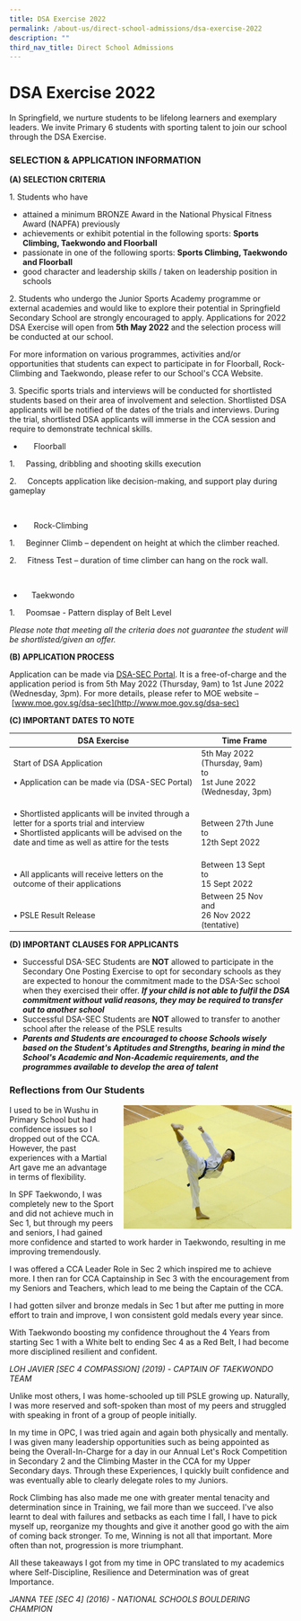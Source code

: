 ```yaml
---
title: DSA Exercise 2022
permalink: /about-us/direct-school-admissions/dsa-exercise-2022
description: ""
third_nav_title: Direct School Admissions
---
```

# **DSA Exercise 2022**

In Springfield, we nurture students to be lifelong learners and exemplary leaders. We invite Primary 6 students with sporting talent to join our school through the DSA Exercise.

### SELECTION & APPLICATION INFORMATION

**(A) SELECTION CRITERIA**

1. Students who have

* attained a minimum BRONZE Award in the National Physical Fitness Award (NAPFA) previously
* achievements or exhibit potential in the following sports: **Sports Climbing, Taekwondo and Floorball**
* passionate in one of the following sports: **Sports Climbing, Taekwondo and Floorball**
* good character and leadership skills / taken on leadership position in schools

2\. Students who undergo the Junior Sports Academy programme or external academies and would like to explore their potential in Springfield Secondary School are strongly encouraged to apply. Applications for 2022 DSA Exercise will open from **5th May 2022** and the selection process will be conducted at our school.

For more information on various programmes, activities and/or opportunities that students can expect to participate in for Floorball, Rock-Climbing and Taekwondo, please refer to our School's CCA Website.

3. Specific sports trials and interviews will be conducted for shortlisted students based on their area of involvement and selection. Shortlisted DSA applicants will be notified of the dates of the trials and interviews. During the trial, shortlisted DSA applicants will immerse in the CCA session and require to demonstrate technical skills.

*        Floorball

1.     Passing, dribbling and shooting skills execution

2.     Concepts application like decision-making, and support play during gameplay

<br>

*        Rock-Climbing

1.     Beginner Climb – dependent on height at which the climber reached.

2.     Fitness Test – duration of time climber can hang on the rock wall.

<br>  

*       Taekwondo

1.     Poomsae - Pattern display of Belt Level

_Please note that meeting all the criteria does not guarantee the student will be shortlisted/given an offer._ 

**(B) APPLICATION PROCESS**

Application can be made via [DSA-SEC Portal](https://go.gov.sg/nmsdsa-sec-application). It is a free-of-charge and the application period is from 5th May 2022 (Thursday, 9am) to 1st June 2022 (Wednesday, 3pm). For more details, please refer to MOE website – [www.moe.gov.sg/dsa-sec](http://www.moe.gov.sg/dsa-sec)

**(C) IMPORTANT DATES TO NOTE**

| DSA Exercise 	| Time Frame 	|
|---	|---	|
|  Start of DSA Application<br><br> • Application can be made via (DSA-SEC Portal)<br> 	| 5th May 2022 (Thursday, 9am) <br>to <br>1st June 2022 (Wednesday, 3pm) 	|
| <br> • Shortlisted applicants will be invited through a letter for a sports trial and interview       <br> • Shortlisted applicants will be advised on the date and time as well as attire for the tests<br><br>  	|  <br>Between 27th June <br>to <br>12th Sept 2022 	|
| <br> • All applicants will receive letters on the outcome of their applications 	| Between 13 Sept<br>to <br>15 Sept 2022 	|
| <br> • PSLE Result Release 	| Between 25 Nov<br>and <br>26 Nov 2022 (tentative) 	|

**(D) IMPORTANT CLAUSES FOR APPLICANTS**

* Successful DSA-SEC Students are **NOT** allowed to participate in the Secondary One Posting Exercise to opt for secondary schools as they are expected to honour the commitment made to the DSA-Sec school when they exercised their offer. **_If your child is not able to fulfil the DSA commitment without valid reasons, they may be required to transfer out to another school_**
* Successful DSA-SEC Students are **NOT** allowed to transfer to another school after the release of the PSLE results
*  **_Parents and Students are encouraged to choose Schools wisely based on the Student's Aptitudes and Strengths, bearing in mind the School's Academic and Non-Academic requirements, and the programmes available to develop the area of talent_**

### Reflections from Our Students

<img src="/images/javier.jpg" style="width:300px;height:220px;margin-left:15px;" align = "right">

I used to be in Wushu in Primary School but had confidence issues so I dropped out of the CCA. However, the past experiences with a Martial Art gave me an advantage in terms of flexibility.

In SPF Taekwondo, I was completely new to the Sport and did not achieve much in Sec 1, but through my peers and seniors, I had gained more confidence and started to work harder in Taekwondo, resulting in me improving tremendously.

I was offered a CCA Leader Role in Sec 2 which inspired me to achieve more. I then ran for CCA Captainship in Sec 3 with the encouragement from my Seniors and Teachers, which lead to me being the Captain of the CCA.

I had gotten silver and bronze medals in Sec 1 but after me putting in more effort to train and improve, I won consistent gold medals every year since.

With Taekwondo boosting my confidence throughout the 4 Years from starting Sec 1 with a White belt to ending Sec 4 as a Red Belt, I had become more disciplined resilient and confident.

_LOH JAVIER \[SEC 4 COMPASSION\] (2019) - CAPTAIN OF TAEKWONDO TEAM_

Unlike most others, I was home-schooled up till PSLE growing up. Naturally, I was more reserved and soft-spoken than most of my peers and struggled with speaking in front of a group of people initially.

  

In my time in OPC, I was tried again and again both physically and mentally. I was given many leadership opportunities such as being appointed as being the Overall-In-Charge for a day in our Annual Let's Rock Competition in Secondary 2 and the Climbing Master in the CCA for my Upper Secondary days. Through these Experiences, I quickly built confidence and was eventually able to clearly delegate roles to my Juniors. 

Rock Climbing has also made me one with greater mental tenacity and determination since in Training, we fail more than we succeed. I've also learnt to deal with failures and setbacks as each time I fall, I have to pick myself up, reorganize my thoughts and give it another good go with the aim of coming back stronger. To me, Winning is not all that important. More often than not, progression is more triumphant.

All these takeaways I got from my time in OPC translated to my academics where Self-Discipline, Resilience and Determination was of great Importance.

_JANNA TEE \[SEC 4\] (2016) - NATIONAL SCHOOLS BOULDERING CHAMPION_